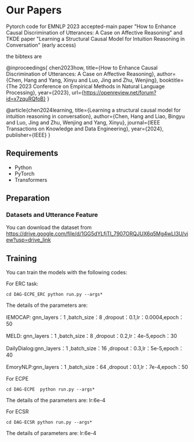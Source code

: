 # Our Papers
Pytorch code for EMNLP 2023 accepted-main paper "How to Enhance Causal Discrimination of Utterances: A Case on Affective Reasoning" 
and TKDE paper "Learning a Structural Causal Model for Intuition Reasoning in Conversation" (early access) 

the bibtexs are 

@inproceedings{
chen2023how,
title={How to Enhance Causal Discrimination of Utterances: A Case on Affective Reasoning},
author={Chen, Hang and Yang, Xinyu and Luo, Jing and Zhu, Wenjing},
booktitle={The 2023 Conference on Empirical Methods in Natural Language Processing},
year={2023},
url={https://openreview.net/forum?id=x7zquRQfoB}
}

@article{chen2024learning,
  title={Learning a structural causal model for intuition reasoning in conversation},
  author={Chen, Hang and Liao, Bingyu and Luo, Jing and Zhu, Wenjing and Yang, Xinyu},
  journal={IEEE Transactions on Knowledge and Data Engineering},
  year={2024},
  publisher={IEEE}
}

## Requirements
* Python 
* PyTorch 
* Transformers


## Preparation

### Datasets and Utterance Feature
You can download the dataset from https://drive.google.com/file/d/1GG5dYLfjTI_7907ORQJUX6q5Mg4wLI3U/view?usp=drive_link


## Training
You can train the models with the following codes:

For ERC task: 

`cd DAG-ECPE_ERC
python run.py --args*` 

The details of the parameters are: 

IEMOCAP: gnn_layers：1 ,batch_size：8 ,dropout：0.1,lr：0.0004,epoch：50 

MELD: gnn_layers：1 ,batch_size：8 ,dropout：0.2,lr：4e-5,epoch：30

DailyDialog:gnn_layers：1 ,batch_size：16 ,dropout：0.3,lr：5e-5,epoch：40

EmoryNLP:gnn_layers：1 ,batch_size：64 ,dropout：0.1,lr：7e-4,epoch：50

For ECPE 

`cd DAG-ECPE 
python run.py --args*` 

The details of the parameters are: 
lr:6e-4 

For ECSR 

`cd DAG-ECSR
python run.py --args*` 

The details of parameters are: 
lr:6e-4 
